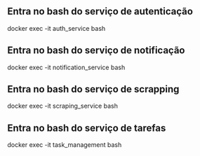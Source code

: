 

## Entra no bash do serviço de autenticação 
docker exec -it auth_service bash

## Entra no bash do serviço de notificação 
docker exec -it notification_service bash

## Entra no bash do serviço de scrapping 
docker exec -it scraping_service bash

## Entra no bash do serviço de tarefas 
docker exec -it task_management bash